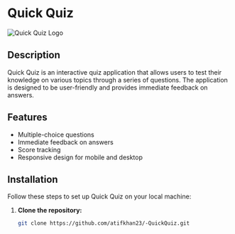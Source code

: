 # Quick Quiz

![Quick Quiz Logo](link_to_your_logo_image) <!-- Optional: Replace with a link to your logo/image -->

## Description

Quick Quiz is an interactive quiz application that allows users to test their knowledge on various topics through a series of questions. The application is designed to be user-friendly and provides immediate feedback on answers.

## Features

- Multiple-choice questions
- Immediate feedback on answers
- Score tracking
- Responsive design for mobile and desktop



## Installation

Follow these steps to set up Quick Quiz on your local machine:

1. **Clone the repository:**
   ```bash
   git clone https://github.com/atifkhan23/-QuickQuiz.git
